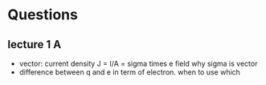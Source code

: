# Questions

## lecture 1 A

- vector: current density J = I/A = sigma times e field why sigma is vector
- difference between q and e in term of electron. when to use which
